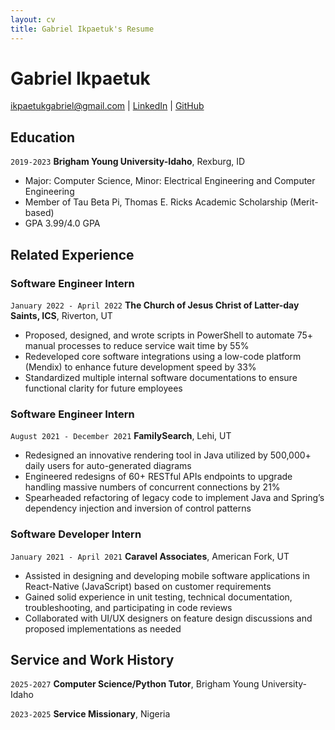 ```yaml
---
layout: cv
title: Gabriel Ikpaetuk's Resume
---
```

# Gabriel Ikpaetuk

<div id="webaddress">
<a href="ikpaetukgabriel@gmail.com">ikpaetukgabriel@gmail.com</a>
| <a href="https://www.linkedin.com/in/gabrielikpaetuk">LinkedIn</a>
| <a href="https://www.github.com/ikpaetukgabriel">GitHub</a>
</div>

<!-- https://www.monique.tech/the-art-of-markdown -->

## Education

`2019-2023`
__Brigham Young University-Idaho__, Rexburg, ID

- Major: Computer Science, Minor: Electrical Engineering and Computer Engineering
- Member of Tau Beta Pi, Thomas E. Ricks Academic Scholarship (Merit-based)
- GPA 3.99/4.0 GPA


## Related Experience

### Software Engineer Intern

`January 2022 - April 2022`
__The Church of Jesus Christ of Latter-day Saints, ICS__, Riverton, UT

- Proposed, designed, and wrote scripts in PowerShell to automate 75+ manual processes to reduce service wait time by 55%
- Redeveloped core software integrations using a low-code platform (Mendix) to enhance future development speed by 33%
- Standardized multiple internal software documentations to ensure functional clarity for future employees

### Software Engineer Intern

`August 2021 - December 2021`
__FamilySearch__, Lehi, UT

- Redesigned an innovative rendering tool in Java utilized by 500,000+ daily users for auto-generated diagrams
- Engineered redesigns of 60+ RESTful APIs endpoints to upgrade handling massive numbers of concurrent connections by 21%
- Spearheaded refactoring of legacy code to implement Java and Spring’s dependency injection and inversion of control patterns


### Software Developer Intern

`January 2021 - April 2021`
__Caravel Associates__, American Fork, UT

- Assisted in designing and developing mobile software applications in React-Native (JavaScript) based on customer requirements
- Gained solid experience in unit testing, technical documentation, troubleshooting, and participating in code reviews
- Collaborated with UI/UX designers on feature design discussions and proposed implementations as needed


## Service and Work History

`2025-2027`
__Computer Science/Python Tutor__, Brigham Young University-Idaho

`2023-2025`
__Service Missionary__, Nigeria


<!-- ### Footer

Last updated: April 2021 -->


